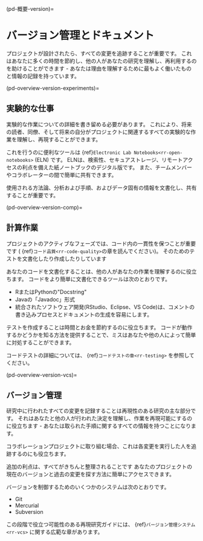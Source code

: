 (pd-概要-version)=
# バージョン管理とドキュメント

プロジェクトが設計されたら、すべての変更を追跡することが重要です。 これはあなたに多くの時間を節約し、他の人があなたの研究を理解し、再利用するのを助けることができます - あなたは理由を理解するために最もよく働いたものと情報の記録を持っています。

(pd-overview-version-experiments)=
## 実験的な仕事

実験的な作業についての詳細を書き留める必要があります。 これにより、将来の読者、同僚、そして将来の自分がプロジェクトに関連するすべての実験的な作業を理解し、再現することができます。

これを行うのに便利なツールは {ref}`Electronic Lab Notebooks<rr-open-notebooks>` (ELN) です。 ELNは、検索性、セキュアストレージ、リモートアクセスの利点を備えた紙ノートブックのデジタル版です。 また、チームメンバーやコラボレーターの間で簡単に共有できます。

使用される方法論、分析および手順、およびデータ固有の情報を文書化し、共有することが重要です。

(pd-overview-version-comp)=
## 計算作業

プロジェクトのアクティブなフェーズでは、コード内の一貫性を保つことが重要です ( {ref}`コード品質<rr-code-quality>`の章を読んでください)。 そのためのテストを文書化したり作成したりしています

あなたのコードを文書化することは、他の人があなたの作業を理解するのに役立ちます。 コードをより簡単に文書化できるツールは次のとおりです。
- RまたはPythonの"Docstring"
- Javaの「Javadoc」形式
- 統合されたソフトウェア開発(RStudio、Eclipse、VS Code)は、コメントの書き込みプロセスとドキュメントの生成を容易にします。

テストを作成することは時間とお金を節約するのに役立ちます。 コードが動作するかどうかを知る方法を提供することで、ミスはあなたや他の人によって簡単に対処することができます。

コードテストの詳細については、 {ref}`コードテストの章<rr-testing>` を参照してください。

(pd-overview-version-vcs)=
## バージョン管理

研究中に行われたすべての変更を記録することは再現性のある研究の主な部分です。 それはあなたと他の人が行われた決定を理解し、作業を再現可能にするのに役立ちます - あなたは取られた手順に関するすべての情報を持つことになります。

コラボレーションプロジェクトに取り組む場合、これは各変更を実行した人を追跡するのにも役立ちます。

追加の利点は、すべてがきちんと整理されることです あなたのプロジェクトの現在のバージョンと過去の変更を探す方法に簡単にアクセスできます。

バージョンを制御するためのいくつかのシステムは次のとおりです。
- Git
- Mercurial
- Subversion

この段階で役立つ可能性のある再現研究ガイドには、 {ref}`バージョン管理システム<rr-vcs>` に関する広範な章があります。
